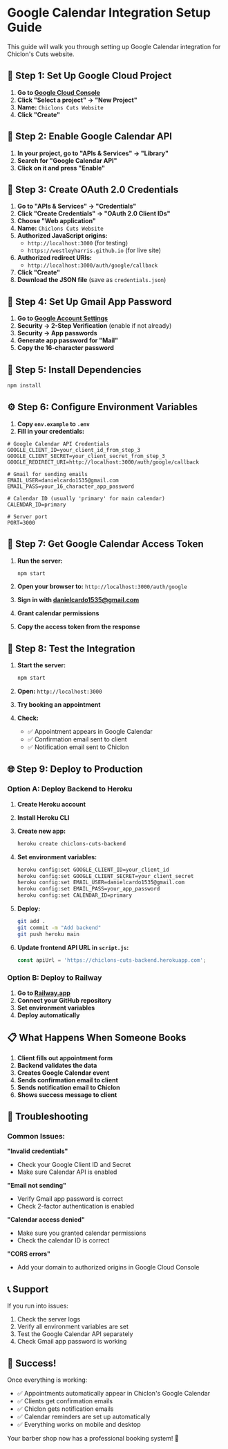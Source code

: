 # Google Calendar Integration Setup Guide

This guide will walk you through setting up Google Calendar integration for Chiclon's Cuts website.

## 🚀 **Step 1: Set Up Google Cloud Project**

1. **Go to [Google Cloud Console](https://console.cloud.google.com/)**
2. **Click "Select a project" → "New Project"**
3. **Name:** `Chiclons Cuts Website`
4. **Click "Create"**

## 🔧 **Step 2: Enable Google Calendar API**

1. **In your project, go to "APIs & Services" → "Library"**
2. **Search for "Google Calendar API"**
3. **Click on it and press "Enable"**

## 🔑 **Step 3: Create OAuth 2.0 Credentials**

1. **Go to "APIs & Services" → "Credentials"**
2. **Click "Create Credentials" → "OAuth 2.0 Client IDs"**
3. **Choose "Web application"**
4. **Name:** `Chiclons Cuts Website`
5. **Authorized JavaScript origins:**
   - `http://localhost:3000` (for testing)
   - `https://westleyharris.github.io` (for live site)
6. **Authorized redirect URIs:**
   - `http://localhost:3000/auth/google/callback`
7. **Click "Create"**
8. **Download the JSON file** (save as `credentials.json`)

## 📧 **Step 4: Set Up Gmail App Password**

1. **Go to [Google Account Settings](https://myaccount.google.com/)**
2. **Security → 2-Step Verification** (enable if not already)
3. **Security → App passwords**
4. **Generate app password for "Mail"**
5. **Copy the 16-character password**

## 📁 **Step 5: Install Dependencies**

```bash
npm install
```

## ⚙️ **Step 6: Configure Environment Variables**

1. **Copy `env.example` to `.env`**
2. **Fill in your credentials:**

```env
# Google Calendar API Credentials
GOOGLE_CLIENT_ID=your_client_id_from_step_3
GOOGLE_CLIENT_SECRET=your_client_secret_from_step_3
GOOGLE_REDIRECT_URI=http://localhost:3000/auth/google/callback

# Gmail for sending emails
EMAIL_USER=danielcardo1535@gmail.com
EMAIL_PASS=your_16_character_app_password

# Calendar ID (usually 'primary' for main calendar)
CALENDAR_ID=primary

# Server port
PORT=3000
```

## 🔐 **Step 7: Get Google Calendar Access Token**

1. **Run the server:**
   ```bash
   npm start
   ```

2. **Open your browser to:** `http://localhost:3000/auth/google`

3. **Sign in with danielcardo1535@gmail.com**

4. **Grant calendar permissions**

5. **Copy the access token from the response**

## 🚀 **Step 8: Test the Integration**

1. **Start the server:**
   ```bash
   npm start
   ```

2. **Open:** `http://localhost:3000`

3. **Try booking an appointment**

4. **Check:**
   - ✅ Appointment appears in Google Calendar
   - ✅ Confirmation email sent to client
   - ✅ Notification email sent to Chiclon

## 🌐 **Step 9: Deploy to Production**

### Option A: Deploy Backend to Heroku

1. **Create Heroku account**
2. **Install Heroku CLI**
3. **Create new app:**
   ```bash
   heroku create chiclons-cuts-backend
   ```

4. **Set environment variables:**
   ```bash
   heroku config:set GOOGLE_CLIENT_ID=your_client_id
   heroku config:set GOOGLE_CLIENT_SECRET=your_client_secret
   heroku config:set EMAIL_USER=danielcardo1535@gmail.com
   heroku config:set EMAIL_PASS=your_app_password
   heroku config:set CALENDAR_ID=primary
   ```

5. **Deploy:**
   ```bash
   git add .
   git commit -m "Add backend"
   git push heroku main
   ```

6. **Update frontend API URL in `script.js`:**
   ```javascript
   const apiUrl = 'https://chiclons-cuts-backend.herokuapp.com';
   ```

### Option B: Deploy to Railway

1. **Go to [Railway.app](https://railway.app/)**
2. **Connect your GitHub repository**
3. **Set environment variables**
4. **Deploy automatically**

## 📋 **What Happens When Someone Books**

1. **Client fills out appointment form**
2. **Backend validates the data**
3. **Creates Google Calendar event**
4. **Sends confirmation email to client**
5. **Sends notification email to Chiclon**
6. **Shows success message to client**

## 🔧 **Troubleshooting**

### Common Issues:

**"Invalid credentials"**
- Check your Google Client ID and Secret
- Make sure Calendar API is enabled

**"Email not sending"**
- Verify Gmail app password is correct
- Check 2-factor authentication is enabled

**"Calendar access denied"**
- Make sure you granted calendar permissions
- Check the calendar ID is correct

**"CORS errors"**
- Add your domain to authorized origins in Google Cloud Console

## 📞 **Support**

If you run into issues:
1. Check the server logs
2. Verify all environment variables are set
3. Test the Google Calendar API separately
4. Check Gmail app password is working

## 🎉 **Success!**

Once everything is working:
- ✅ Appointments automatically appear in Chiclon's Google Calendar
- ✅ Clients get confirmation emails
- ✅ Chiclon gets notification emails
- ✅ Calendar reminders are set up automatically
- ✅ Everything works on mobile and desktop

Your barber shop now has a professional booking system! 🎯 